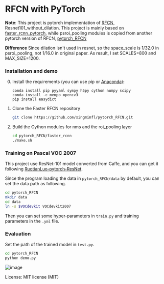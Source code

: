 # RFCN with PyTorch
**Note:** This project is pytorch implementation of [RFCN](https://arxiv.org/abs/1605.06409), Resnet101_without_dilation.
This project is mainly based on [faster_rcnn_pytorch](https://github.com/longcw/faster_rcnn_pytorch), while psroi_pooling modules
is copied from another pytorch version of RFCN, [pytorch_RFCN](https://github.com/PureDiors/pytorch_RFCN)

**Difference** Since dilation isn't used in resnet, so the space_scale is 1/32.0 in psroi_pooling,
not 1/16.0 in original paper. As result, I set SCALES=800 and MAX_SIZE=1200. 

### Installation and demo
0. Install the requirements (you can use pip or [Anaconda](https://www.continuum.io/downloads)):

    ```
    conda install pip pyyaml sympy h5py cython numpy scipy
    conda install -c menpo opencv3
    pip install easydict
    ```


1. Clone the Faster RFCN repository
    ```bash
    git clone https://github.com/xingmimfl/pytorch_RFCN.git
    ```

2. Build the Cython modules for nms and the roi_pooling layer
    ```bash
    cd pytorch_RFCN/faster_rcnn
    ./make.sh
    ```

### Training on Pascal VOC 2007

This project use ResNet-101 model converted from Caffe, and you can get it following [RuotianLuo-pytorch-ResNet](https://github.com/ruotianluo/pytorch-resnet).

Since the program loading the data in `pytorch_RFCN/data` by default,
you can set the data path as following.
```bash
cd pytorch_RFCN
mkdir data
cd data
ln -s $VOCdevkit VOCdevkit2007
```
Then you can set some hyper-parameters in `train.py` and training parameters in the `.yml` file.

### Evaluation
Set the path of the trained model in `test.py`.
```bash
cd pytorch_RFCN
python demo.py
```

![image](https://github.com/xingmimfl/pytorch_RFCN/blob/master/demo/out.jpg)

License: MIT license (MIT)
